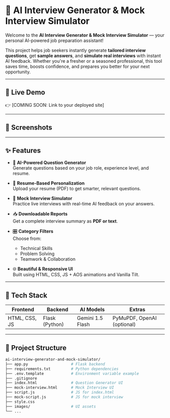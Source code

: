 # 🤖 AI Interview Generator & Mock Interview Simulator

Welcome to the **AI Interview Generator & Mock Interview Simulator** — your personal AI-powered job preparation assistant!

This project helps job seekers instantly generate **tailored interview questions**, get **sample answers**, and **simulate real interviews** with instant AI feedback. Whether you're a fresher or a seasoned professional, this tool saves time, boosts confidence, and prepares you better for your next opportunity.

---

## 🚀 Live Demo

👉 [COMING SOON: Link to your deployed site]

---

## 📸 Screenshots

<!-- Screenshot 1: Homepage with generator form -->
<!-- Screenshot 2: Mock Interview question-answer flow -->
<!-- Screenshot 3: Feedback and download summary -->

---

## ✨ Features

- 🔎 **AI-Powered Question Generator**  
  Generate questions based on your job role, experience level, and resume.

- 📄 **Resume-Based Personalization**  
  Upload your resume (PDF) to get smarter, relevant questions.

- 💬 **Mock Interview Simulator**  
  Practice live interviews with real-time AI feedback on your answers.

- 📥 **Downloadable Reports**  
  Get a complete interview summary as **PDF or text**.

- 🎛️ **Category Filters**  
  Choose from:
  - Technical Skills  
  - Problem Solving  
  - Teamwork & Collaboration

- 🌐 **Beautiful & Responsive UI**  
  Built using HTML, CSS, JS + AOS animations and Vanilla Tilt.

---

## 🧠 Tech Stack

| Frontend       | Backend       | AI Models        | Extras              |
|----------------|----------------|------------------|----------------------|
| HTML, CSS, JS  | Flask (Python) | Gemini 1.5 Flash | PyMuPDF, OpenAI (optional) |

---

## 📂 Project Structure

```bash
ai-interview-generator-and-mock-simulator/
├── app.py                   # Flask backend
├── requirements.txt         # Python dependencies
├── .env.template            # Environment variable example
├── .gitignore
├── index.html               # Question Generator UI
├── mock-interview.html      # Mock Interview UI
├── script.js                # JS for index.html
├── mock-script.js           # JS for mock interview
├── style.css
├── images/                  # UI assets
└── ...
